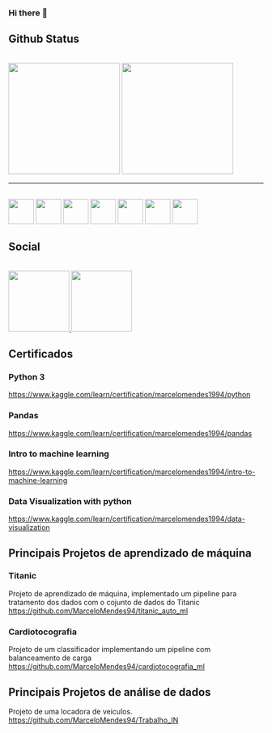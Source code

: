 ### Hi there 👋

## Github Status

<div style="display:inline_block"> <br>
  <img height='220em' src='https://github-readme-stats.vercel.app/api?username=MarceloMendes94&show_icons=true&theme=cobalt' />
  <img height='220em' src='https://github-readme-stats.vercel.app/api/top-langs/?username=MarceloMendes94&theme=cobalt' />
</div>

<hr>

<div style="display:inline_block"> <br>
  <img width="50px" src="https://cdn.jsdelivr.net/gh/devicons/devicon/icons/ubuntu/ubuntu-plain.svg" />
  <img width="50px" src="https://cdn.jsdelivr.net/gh/devicons/devicon/icons/postgresql/postgresql-plain-wordmark.svg" />
  <img width="50px" src="https://cdn.jsdelivr.net/gh/devicons/devicon/icons/python/python-original-wordmark.svg" />
  <img width="50px" src="https://cdn.jsdelivr.net/gh/devicons/devicon/icons/pandas/pandas-original-wordmark.svg" />
  <img width="50px" src="https://cdn.jsdelivr.net/gh/devicons/devicon/icons/numpy/numpy-original-wordmark.svg" />
  <img width="50px" src="https://cdn.jsdelivr.net/gh/devicons/devicon/icons/html5/html5-original-wordmark.svg" />
  <img width="50px" src="https://cdn.jsdelivr.net/gh/devicons/devicon/icons/jupyter/jupyter-original-wordmark.svg" />
</div>



## Social
<div style="display:inline_block"> <br>
  <a href="https://t.me/MarceloMendes94">
    <img width="120px" src='https://img.shields.io/badge/Telegram-2CA5E0?style=for-the-badge&logo=telegram&logoColor=white'/>
  </a>
  <a href="https://www.linkedin.com/in/marcelo-mendes/">
    <img width="120px" src='https://img.shields.io/badge/LinkedIn-0077B5?style=for-the-badge&logo=linkedin&logoColor=white'/>
  </a>
</div>

## Certificados
### Python 3
https://www.kaggle.com/learn/certification/marcelomendes1994/python
### Pandas
https://www.kaggle.com/learn/certification/marcelomendes1994/pandas
### Intro to machine learning
https://www.kaggle.com/learn/certification/marcelomendes1994/intro-to-machine-learning
### Data Visualization with python
https://www.kaggle.com/learn/certification/marcelomendes1994/data-visualization

## Principais Projetos de aprendizado de máquina
### Titanic
Projeto de aprendizado de máquina, implementado um pipeline para tratamento dos dados com o cojunto de dados do Titanic
https://github.com/MarceloMendes94/titanic_auto_ml
### Cardiotocografia
Projeto de um classificador implementando um pipeline com balanceamento de carga
https://github.com/MarceloMendes94/cardiotocografia_ml


## Principais Projetos de análise de dados
Projeto de uma locadora de veiculos.  
https://github.com/MarceloMendes94/Trabalho_IN 
